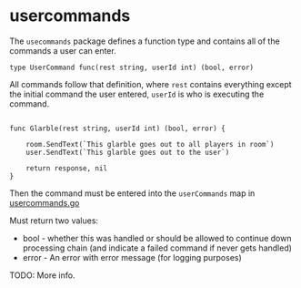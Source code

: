 # usercommands

The `usecommands` package defines a function type and contains all of the commands a user can enter.

```
type UserCommand func(rest string, userId int) (bool, error)
```

All commands follow that definition, where `rest` contains everything except the initial command the user entered, `userId` is who is executing the command.

```

func Glarble(rest string, userId int) (bool, error) {
    
    room.SendText(`This glarble goes out to all players in room`)
    user.SendText(`This glarble goes out to the user`)

    return response, nil
}
```

Then the command must be entered into the `userCommands` map in [usercommands.go](/scripting/usercommands.go)

Must return two values:
* bool - whether this was handled or should be allowed to continue down processing chain (and indicate a failed command if never gets handled)
* error - An error with error message (for logging purposes)
  
TODO: More info.

